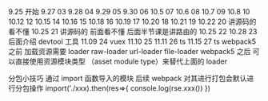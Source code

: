 9.25 开始
9.27 03
9.28 04
9.29 05
9.30 06
10.5 07
10.6 08
10.7 09
10.8 10
10.12 12
10.15 14
10.16 15
10.18 16
10.19 17
10.20 18
10.21 19
10.22 20 讲源码的 看不懂
10.25 21 讲源码的 前面看不懂 后面半节课是讲路由的
10.25 22
10.28 23 后面介绍 devtool 工具
11.09 24 vuex
11.10 25
11.11 26 ts
11.15 27 ts
webpack5 之前 加载资源需要 loader raw-loader url-loader file-loader
webpack5 之后 可以直接使用资源模块类型 （asset module type）来替代上面的 loader

分包小技巧
通过 import 函数导入的模块 后续 webpack 对其进行打包会默认进行分包操作
import('./xxx).then(res=>{
console.log(rse.xxx())
})
